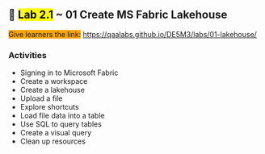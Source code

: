 ## 🧪 <mark>Lab 2.1</mark> ~ 01 Create MS Fabric Lakehouse

<span style="background-color: orange;">Give learners the link:</span> https://qaalabs.github.io/DE5M3/labs/01-lakehouse/

### Activities

- Signing in to Microsoft Fabric
- Create a workspace
- Create a lakehouse
- Upload a file
- Explore shortcuts
- Load file data into a table
- Use SQL to query tables
- Create a visual query
- Clean up resources

